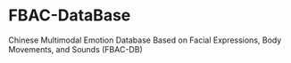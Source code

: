 # FBAC-DataBase
Chinese Multimodal Emotion Database Based on Facial Expressions, Body Movements, and Sounds (FBAC-DB)
